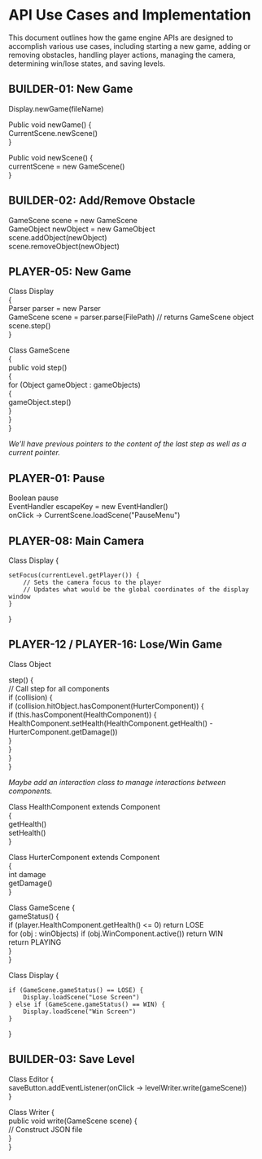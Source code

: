 # API Use Cases and Implementation

This document outlines how the game engine APIs are designed to accomplish various use cases,
including starting a new game, adding or removing obstacles, handling player actions, managing the
camera, determining win/lose states, and saving levels.

## BUILDER-01: New Game

Display.newGame(fileName)

Public void newGame() {  
CurrentScene.newScene()  
}

Public void newScene() {  
currentScene = new GameScene()  
}

## BUILDER-02: Add/Remove Obstacle

GameScene scene = new GameScene  
GameObject newObject = new GameObject  
scene.addObject(newObject)  
scene.removeObject(newObject)

## PLAYER-05: New Game

Class Display   
{  
Parser parser = new Parser  
GameScene scene = parser.parse(FilePath) // returns GameScene object  
scene.step()  
}

Class GameScene   
{  
public void step()   
{  
for (Object gameObject : gameObjects)   
{  
gameObject.step()  
}  
}  
}

*We’ll have previous pointers to the content of the last step as well as a current pointer.*

## PLAYER-01: Pause

Boolean pause  
EventHandler escapeKey = new EventHandler()  
onClick -> CurrentScene.loadScene("PauseMenu")

## PLAYER-08: Main Camera

Class Display {

    setFocus(currentLevel.getPlayer()) {  
        // Sets the camera focus to the player  
        // Updates what would be the global coordinates of the display window  
    }

}

## PLAYER-12 / PLAYER-16: Lose/Win Game

Class Object

step() {  
// Call step for all components  
if (collision) {  
if (collision.hitObject.hasComponent(HurterComponent)) {  
if (this.hasComponent(HealthComponent)) {  
HealthComponent.setHealth(HealthComponent.getHealth() - HurterComponent.getDamage())  
}  
}  
}  
}

*Maybe add an interaction class to manage interactions between components.*

Class HealthComponent extends Component  
{  
getHealth()  
setHealth()  
}

Class HurterComponent extends Component  
{  
int damage  
getDamage()  
}

Class GameScene {  
gameStatus() {  
if (player.HealthComponent.getHealth() <= 0) return LOSE  
for (obj : winObjects) if (obj.WinComponent.active()) return WIN  
return PLAYING  
}  
}

Class Display {

    if (GameScene.gameStatus() == LOSE) {  
        Display.loadScene("Lose Screen")  
    } else if (GameScene.gameStatus() == WIN) {  
        Display.loadScene("Win Screen")  
    }

}

## BUILDER-03: Save Level

Class Editor {  
saveButton.addEventListener(onClick -> levelWriter.write(gameScene))  
}

Class Writer {  
public void write(GameScene scene) {  
// Construct JSON file  
}  
}
